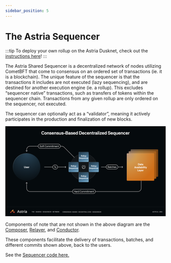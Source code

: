 ```yaml
---
sidebar_position: 5
---
```


# The Astria Sequencer

:::tip
To deploy your own rollup on the Astria Dusknet, check out the
[instructions here](/docs/local-rollup/introduction/)!
:::

The Astria Shared Sequencer is a decentralized network of nodes utilizing CometBFT that come to consensus on an ordered set of transactions (ie. it is a blockchain). The unique feature of the sequencer is that the transactions it includes are not executed (lazy sequencing), and are destined for another execution engine (ie. a rollup). This excludes “sequencer native” transactions, such as transfers of tokens within the sequencer chain. Transactions from any given rollup are only ordered on the sequencer, not executed.

The sequencer can optionally act as a “validator”, meaning it actively
participates in the production and finalization of new blocks.

![Astria Shared Sequencer](../assets/shared-sequencer-overview.png)

Components of note that are not shown in the above diagram are the [Composer](/docs/overview/architecture/4-composer.md),
[Relayer](/docs/overview/architecture/6-relayer.md), and [Conductor](/docs/overview/architecture/7-conductor.md). 

These components facilitate the delivery of transactions,
batches, and different commits shown above, back to the users.

See the [Sequencer code here.](https://github.com/astriaorg/astria/tree/main/crates/astria-sequencer)
